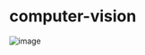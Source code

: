 # computer-vision
![image](https://github.com/tahamsi/Computer-Vision/assets/11609676/95cf4385-4f64-4de8-a7e3-98e7f61a6cd5)
